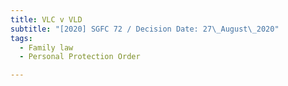 ```yaml
---
title: VLC v VLD
subtitle: "[2020] SGFC 72 / Decision Date: 27\_August\_2020"
tags:
  - Family law
  - Personal Protection Order

---
```

